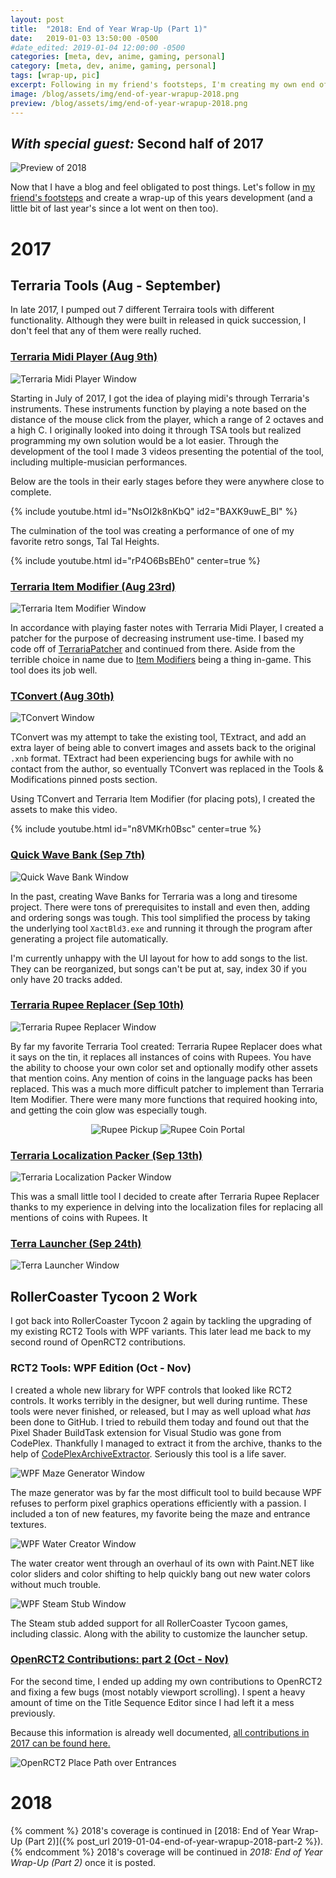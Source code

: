 ```yaml
---
layout: post
title:  "2018: End of Year Wrap-Up (Part 1)"
date:   2019-01-03 13:50:00 -0500
#date_edited: 2019-01-04 12:00:00 -0500
categories: [meta, dev, anime, gaming, personal]
category: [meta, dev, anime, gaming, personal]
tags: [wrap-up, pic]
excerpt: Following in my friend's footsteps, I'm creating my own end of the year wrap-up, covering what I've done over what feels like an extremely long time period. This covers the second half a 2017 where a lot went on.
image: /blog/assets/img/end-of-year-wrapup-2018.png
preview: /blog/assets/img/end-of-year-wrapup-2018.png
---
```

## *With special guest:* Second half of 2017

<img class="center-image" src="/blog/assets/img/end-of-year-wrapup-2018.png" alt="Preview of 2018">

Now that I have a blog and feel obligated to post things. Let's follow in [my friend's footsteps](https://blog.huguesross.net/2018/12/2018-end-of-year-wrap-up.html) and create a wrap-up of this years development (and a little bit of last year's since a lot went on then too).

# 2017

## Terraria Tools (Aug - September)

In late 2017, I pumped out 7 different Terraira tools with different functionality. Although they were built in released in quick succession, I don't feel that any of them were really ruched.

### [Terraria Midi Player (Aug 9th)](https://forums.terraria.org/index.php?threads/terraria-midi-player-play-songs-through-terrarian-instruments.61257/)

<img class="center-image" src="/blog/assets/img/terraria-midi-player.png" alt="Terraria Midi Player Window">

Starting in July of 2017, I got the idea of playing midi's through Terraria's instruments. These instruments function by playing a note based on the distance of the mouse click from the player, which a range of 2 octaves and a high C. I originally looked into doing it through TSA tools but realized programming my own solution would be a lot easier. Through the development of the tool I made 3 videos presenting the potential of the tool, including multiple-musician performances.

<p class="center-text">Below are the tools in their early stages before they were anywhere close to complete.</p>

{% include youtube.html id="NsOI2k8nKbQ" id2="BAXK9uwE_BI" %}

<p class="center-text">The culmination of the tool was creating a performance of one of my favorite retro songs, Tal Tal Heights.</p>

{% include youtube.html id="rP4O6BsBEh0" center=true %}

### [Terraria Item Modifier (Aug 23rd)](https://forums.terraria.org/index.php?threads/terraria-item-modifier-a-patch-for-advanced-item-customization.61419/)

<img class="center-image" src="/blog/assets/img/terraria-item-modifier.png" alt="Terraria Item Modifier Window">

In accordance with playing faster notes with Terraria Midi Player, I created a patcher for the purpose of decreasing instrument use-time. I based my code off of [TerrariaPatcher](https://forums.terraria.org/index.php?threads/1-3-terrariapatcher-plugins-and-more-works-with-tmodloader-now.24615/) and continued from there. Aside from the terrible choice in name due to [Item Modifiers](https://terraria.gamepedia.com/Modifiers) being a thing in-game. This tool does its job well.

### [TConvert (Aug 30th)](https://forums.terraria.org/index.php?threads/tconvert-extract-content-files-and-convert-them-back.61706/)

<img class="center-image" src="/blog/assets/img/tconvert.png" alt="TConvert Window">

TConvert was my attempt to take the existing tool, TExtract, and add an extra layer of being able to convert images and assets back to the original `.xnb` format. TExtract had been experiencing bugs for awhile with no contact from the author, so eventually TConvert was replaced in the Tools & Modifications pinned posts section.

<p class="center-text">Using TConvert and Terraria Item Modifier (for placing pots), I created the assets to make this video.</p>

{% include youtube.html id="n8VMKrh0Bsc" center=true %}

### [Quick Wave Bank (Sep 7th)](https://forums.terraria.org/index.php?threads/quick-wave-bank-an-easy-no-hassle-wave-bank-creator.61813/)

<img class="center-image" src="/blog/assets/img/quick-wave-bank.png" alt="Quick Wave Bank Window">

In the past, creating Wave Banks for Terraria was a long and tiresome project. There were tons of prerequisites to install and even then, adding and ordering songs was tough. This tool simplified the process by taking the underlying tool `XactBld3.exe` and running it through the program after generating a project file automatically.

I'm currently unhappy with the UI layout for how to add songs to the list. They can be reorganized, but songs can't be put at, say, index 30 if you only have 20 tracks added.

### [Terraria Rupee Replacer (Sep 10th)](https://forums.terraria.org/index.php?threads/rupee-replacer-change-coins-into-rupees-vanilla-tmodloader.61916/)

<img class="center-image" src="/blog/assets/img/terraria-rupee-replacer.png" alt="Terraria Rupee Replacer Window">

By far my favorite Terraria Tool created: Terraria Rupee Replacer does what it says on the tin, it replaces all instances of coins with Rupees. You have the ability to choose your own color set and optionally modify other assets that mention coins. Any mention of coins in the language packs has been replaced. This was a much more difficult patcher to implement than Terraria Item Modifier. There were many more functions that required hooking into, and getting the coin glow was especially tough.

<p style="display: flex; justify-content: center; flex-wrap: wrap;">
  <img src="/blog/assets/img/rupee-pickup.gif" alt="Rupee Pickup">&nbsp;<img src="/blog/assets/img/rupee-coin-portal.gif" alt="Rupee Coin Portal">
</p>

### [Terraria Localization Packer (Sep 13th)](https://forums.terraria.org/index.php?threads/localization-packer-unpack-and-repack-terraria-translation-files.61972/)

<img class="center-image" src="/blog/assets/img/terraria-localization-packer.png" alt="Terraria Localization Packer Window">

This was a small little tool I decided to create after Terraria Rupee Replacer thanks to my experience in delving into the localization files for replacing all mentions of coins with Rupees. It 

### [Terra Launcher (Sep 24th)](https://forums.terraria.org/index.php?threads/terra-launcher-a-hub-terraria-games-servers-tools-with-save-folder-modification.62315/)

<img class="center-image" src="/blog/assets/img/terra-launcher.png" alt="Terra Launcher Window">

## RollerCoaster Tycoon 2 Work

I got back into RollerCoaster Tycoon 2 again by tackling the upgrading of my existing RCT2 Tools with WPF variants. This later lead me back to my second round of OpenRCT2 contributions.

### RCT2 Tools: WPF Edition (Oct - Nov)

I created a whole new library for WPF controls that looked like RCT2 controls. It works terribly in the designer, but well during runtime. These tools were never finished, or released, but I may as well upload what *has* been done to GitHub. I tried to rebuild them today and found out that the Pixel Shader BuildTask extension for Visual Studio was gone from CodePlex. Thankfully I managed to extract it from the archive, thanks to the help of [CodePlexArchiveExtractor](https://github.com/galatrash/CodePlexArchiveExtractor). Seriously this tool is a life saver.

<img class="center-image" src="/blog/assets/img/wpf-maze-generator.png" alt="WPF Maze Generator Window">

The maze generator was by far the most difficult tool to build because WPF refuses to perform pixel graphics operations efficiently with a passion. I included a ton of new features, my favorite being the maze and entrance textures.

<img class="center-image" src="/blog/assets/img/wpf-water-creator.png" alt="WPF Water Creator Window">

The water creator went through an overhaul of its own with Paint.NET like color sliders and color shifting to help quickly bang out new water colors without much trouble.

<img class="center-image" src="/blog/assets/img/wpf-steam-stub.png" alt="WPF Steam Stub Window">

The Steam stub added support for all RollerCoaster Tycoon games, including classic. Along with the ability to customize the launcher setup.

### [OpenRCT2 Contributions: part 2 (Oct - Nov)](http://localhost:4001/games/openrct2/#contributions-2017)

For the second time, I ended up adding my own contributions to OpenRCT2 and fixing a few bugs (most notably viewport scrolling). I spent a heavy amount of time on the Title Sequence Editor since I had left it a mess previously.

Because this information is already well documented, [all contributions in 2017 can be found here.](http://localhost:4001/games/openrct2/#contributions-2017)

<img class="center-image" src="/games/openrct2/assets/img/park-entrance-path.gif" alt="OpenRCT2 Place Path over Entrances">

# 2018

{% comment %}
2018's coverage is continued in [2018: End of Year Wrap-Up (Part 2)]({% post_url 2019-01-04-end-of-year-wrapup-2018-part-2 %}).
{% endcomment %}
2018's coverage will be continued in *2018: End of Year Wrap-Up (Part 2)* once it is posted.